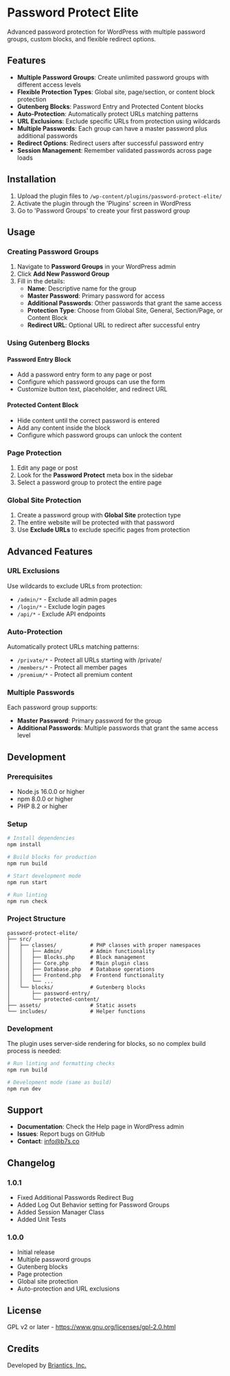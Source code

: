 # Password Protect Elite

Advanced password protection for WordPress with multiple password groups, custom blocks, and flexible redirect options.

## Features

- **Multiple Password Groups**: Create unlimited password groups with different access levels
- **Flexible Protection Types**: Global site, page/section, or content block protection
- **Gutenberg Blocks**: Password Entry and Protected Content blocks
- **Auto-Protection**: Automatically protect URLs matching patterns
- **URL Exclusions**: Exclude specific URLs from protection using wildcards
- **Multiple Passwords**: Each group can have a master password plus additional passwords
- **Redirect Options**: Redirect users after successful password entry
- **Session Management**: Remember validated passwords across page loads

## Installation

1. Upload the plugin files to `/wp-content/plugins/password-protect-elite/`
2. Activate the plugin through the 'Plugins' screen in WordPress
3. Go to 'Password Groups' to create your first password group

## Usage

### Creating Password Groups

1. Navigate to **Password Groups** in your WordPress admin
2. Click **Add New Password Group**
3. Fill in the details:
   - **Name**: Descriptive name for the group
   - **Master Password**: Primary password for access
   - **Additional Passwords**: Other passwords that grant the same access
   - **Protection Type**: Choose from Global Site, General, Section/Page, or Content Block
   - **Redirect URL**: Optional URL to redirect after successful entry

### Using Gutenberg Blocks

#### Password Entry Block
- Add a password entry form to any page or post
- Configure which password groups can use the form
- Customize button text, placeholder, and redirect URL

#### Protected Content Block
- Hide content until the correct password is entered
- Add any content inside the block
- Configure which password groups can unlock the content

### Page Protection

1. Edit any page or post
2. Look for the **Password Protect** meta box in the sidebar
3. Select a password group to protect the entire page

### Global Site Protection

1. Create a password group with **Global Site** protection type
2. The entire website will be protected with that password
3. Use **Exclude URLs** to exclude specific pages from protection

## Advanced Features

### URL Exclusions
Use wildcards to exclude URLs from protection:
- `/admin/*` - Exclude all admin pages
- `/login/*` - Exclude login pages
- `/api/*` - Exclude API endpoints

### Auto-Protection
Automatically protect URLs matching patterns:
- `/private/*` - Protect all URLs starting with /private/
- `/members/*` - Protect all member pages
- `/premium/*` - Protect all premium content

### Multiple Passwords
Each password group supports:
- **Master Password**: Primary password for the group
- **Additional Passwords**: Multiple passwords that grant the same access level

## Development

### Prerequisites
- Node.js 16.0.0 or higher
- npm 8.0.0 or higher
- PHP 8.2 or higher

### Setup
```bash
# Install dependencies
npm install

# Build blocks for production
npm run build

# Start development mode
npm run start

# Run linting
npm run check
```

### Project Structure
```
password-protect-elite/
├── src/
│   ├── classes/           # PHP classes with proper namespaces
│   │   ├── Admin/         # Admin functionality
│   │   ├── Blocks.php     # Block management
│   │   ├── Core.php       # Main plugin class
│   │   ├── Database.php   # Database operations
│   │   ├── Frontend.php   # Frontend functionality
│   │   └── ...
│   └── blocks/            # Gutenberg blocks
│       ├── password-entry/
│       └── protected-content/
├── assets/                # Static assets
└── includes/              # Helper functions
```

### Development
The plugin uses server-side rendering for blocks, so no complex build process is needed:

```bash
# Run linting and formatting checks
npm run build

# Development mode (same as build)
npm run dev
```

## Support

- **Documentation**: Check the Help page in WordPress admin
- **Issues**: Report bugs on GitHub
- **Contact**: info@b7s.co

## Changelog

### 1.0.1
- Fixed Additional Passwords Redirect Bug
- Added Log Out Behavior setting for Password Groups
- Added Session Manager Class
- Added Unit Tests

### 1.0.0
- Initial release
- Multiple password groups
- Gutenberg blocks
- Page protection
- Global site protection
- Auto-protection and URL exclusions

## License

GPL v2 or later - https://www.gnu.org/licenses/gpl-2.0.html

## Credits

Developed by [Briantics, Inc.](https://b7s.co/)
